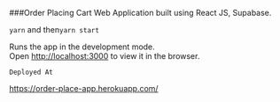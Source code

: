 ###Order Placing Cart Web Application built using React JS, Supabase. 



 `yarn` and then`yarn start`

Runs the app in the development mode.\
Open [http://localhost:3000](http://localhost:3000) to view it in the browser.

`Deployed At`

https://order-place-app.herokuapp.com/
